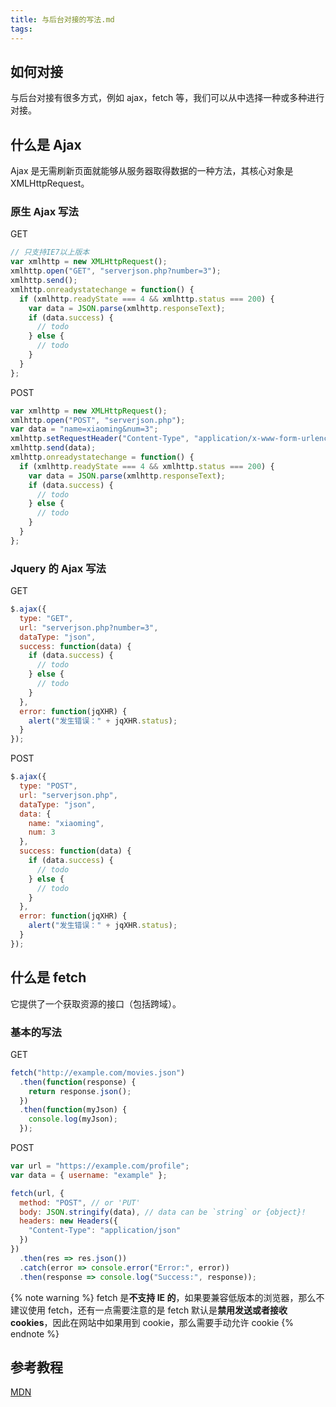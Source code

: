 ```yaml
---
title: 与后台对接的写法.md
tags:
---
```


## 如何对接

与后台对接有很多方式，例如 ajax，fetch 等，我们可以从中选择一种或多种进行对接。

## 什么是 Ajax

Ajax 是无需刷新页面就能够从服务器取得数据的一种方法，其核心对象是 XMLHttpRequest。

### 原生 Ajax 写法

GET

```js
// 只支持IE7以上版本
var xmlhttp = new XMLHttpRequest();
xmlhttp.open("GET", "serverjson.php?number=3");
xmlhttp.send();
xmlhttp.onreadystatechange = function() {
  if (xmlhttp.readyState === 4 && xmlhttp.status === 200) {
    var data = JSON.parse(xmlhttp.responseText);
    if (data.success) {
      // todo
    } else {
      // todo
    }
  }
};
```

POST

```js
var xmlhttp = new XMLHttpRequest();
xmlhttp.open("POST", "serverjson.php");
var data = "name=xiaoming&num=3";
xmlhttp.setRequestHeader("Content-Type", "application/x-www-form-urlencoded");
xmlhttp.send(data);
xmlhttp.onreadystatechange = function() {
  if (xmlhttp.readyState === 4 && xmlhttp.status === 200) {
    var data = JSON.parse(xmlhttp.responseText);
    if (data.success) {
      // todo
    } else {
      // todo
    }
  }
};
```

### Jquery 的 Ajax 写法

GET

```js
$.ajax({
  type: "GET",
  url: "serverjson.php?number=3",
  dataType: "json",
  success: function(data) {
    if (data.success) {
      // todo
    } else {
      // todo
    }
  },
  error: function(jqXHR) {
    alert("发生错误：" + jqXHR.status);
  }
});
```

POST

```js
$.ajax({
  type: "POST",
  url: "serverjson.php",
  dataType: "json",
  data: {
    name: "xiaoming",
    num: 3
  },
  success: function(data) {
    if (data.success) {
      // todo
    } else {
      // todo
    }
  },
  error: function(jqXHR) {
    alert("发生错误：" + jqXHR.status);
  }
});
```

## 什么是 fetch

它提供了一个获取资源的接口（包括跨域）。

### 基本的写法

GET

```js
fetch("http://example.com/movies.json")
  .then(function(response) {
    return response.json();
  })
  .then(function(myJson) {
    console.log(myJson);
  });
```

POST

```js
var url = "https://example.com/profile";
var data = { username: "example" };

fetch(url, {
  method: "POST", // or 'PUT'
  body: JSON.stringify(data), // data can be `string` or {object}!
  headers: new Headers({
    "Content-Type": "application/json"
  })
})
  .then(res => res.json())
  .catch(error => console.error("Error:", error))
  .then(response => console.log("Success:", response));
```

{% note warning %}
fetch 是**不支持 IE 的**，如果要兼容低版本的浏览器，那么不建议使用 fetch，还有一点需要注意的是 fetch 默认是**禁用发送或者接收 cookies**，因此在网站中如果用到 cookie，那么需要手动允许 cookie
{% endnote %}

## 参考教程
[MDN](https://developer.mozilla.org/zh-CN/docs/Web/API/Fetch_API/Using_Fetch)